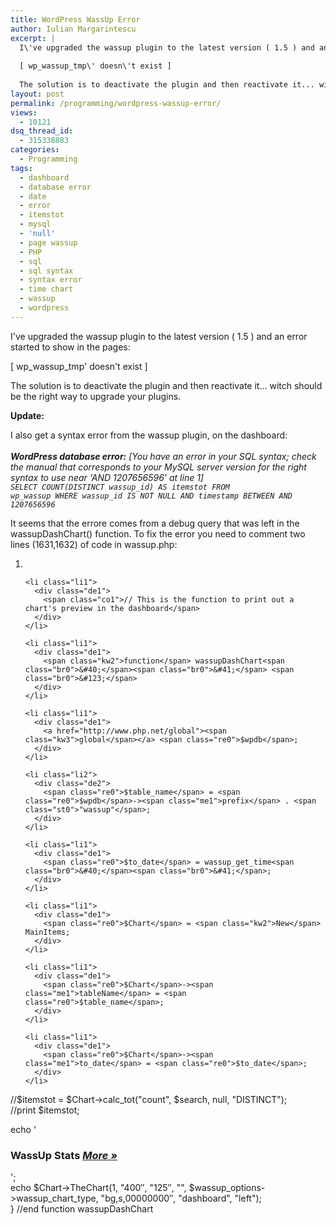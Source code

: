 ```yaml
---
title: WordPress WassUp Error
author: Iulian Margarintescu
excerpt: |
  I\'ve upgraded the wassup plugin to the latest version ( 1.5 ) and an error started to show in the pages:
  
  [ wp_wassup_tmp\' doesn\'t exist ]
  
  The solution is to deactivate the plugin and then reactivate it... witch should be the right way to upgrade your plugins.
layout: post
permalink: /programming/wordpress-wassup-error/
views:
  - 10121
dsq_thread_id:
  - 315338883
categories:
  - Programming
tags:
  - dashboard
  - database error
  - date
  - error
  - itemstot
  - mysql
  - 'null'
  - page wassup
  - PHP
  - sql
  - sql syntax
  - syntax error
  - time chart
  - wassup
  - wordpress
---
```

I've upgraded the wassup plugin to the latest version ( 1.5 ) and an error started to show in the pages:

[ wp\_wassup\_tmp' doesn't exist ]

The solution is to deactivate the plugin and then reactivate it... witch should be the right way to upgrade your plugins.<!--more-->

**Update:**

I also get a syntax error from the wassup plugin, on the dashboard:  
<cite><br /> <strong>WordPress database error:</strong> [You have an error in your SQL syntax; check the manual that corresponds to your MySQL server version for the right syntax to use near 'AND 1207656596' at line 1]<br /> <code>SELECT COUNT(DISTINCT wassup_id) AS itemstot FROM wp_wassup WHERE wassup_id IS NOT NULL  AND timestamp BETWEEN  AND 1207656596</code><br /> </cite>

It seems that the errore comes from a debug query that was left in the wassupDashChart() function. To fix the error you need to comment two lines (1631,1632) of code in wassup.php:

<div class="dean_ch" style="white-space: wrap;">
  <ol>
    <li class="li1">
      <div class="de1">
        &nbsp;
      </div>
    </li>
    
    <li class="li1">
      <div class="de1">
        <span class="co1">// This is the function to print out a chart's preview in the dashboard</span>
      </div>
    </li>
    
    <li class="li1">
      <div class="de1">
        <span class="kw2">function</span> wassupDashChart<span class="br0">&#40;</span><span class="br0">&#41;</span> <span class="br0">&#123;</span>
      </div>
    </li>
    
    <li class="li1">
      <div class="de1">
        <a href="http://www.php.net/global"><span class="kw3">global</span></a> <span class="re0">$wpdb</span>;
      </div>
    </li>
    
    <li class="li2">
      <div class="de2">
        <span class="re0">$table_name</span> = <span class="re0">$wpdb</span>-><span class="me1">prefix</span> . <span class="st0">"wassup"</span>;
      </div>
    </li>
    
    <li class="li1">
      <div class="de1">
        <span class="re0">$to_date</span> = wassup_get_time<span class="br0">&#40;</span><span class="br0">&#41;</span>;
      </div>
    </li>
    
    <li class="li1">
      <div class="de1">
        <span class="re0">$Chart</span> = <span class="kw2">New</span> MainItems;
      </div>
    </li>
    
    <li class="li1">
      <div class="de1">
        <span class="re0">$Chart</span>-><span class="me1">tableName</span> = <span class="re0">$table_name</span>;
      </div>
    </li>
    
    <li class="li1">
      <div class="de1">
        <span class="re0">$Chart</span>-><span class="me1">to_date</span> = <span class="re0">$to_date</span>;
      </div>
    </li>
  </ol>
</div>

//$itemstot = $Chart->calc_tot("count", $search, null, "DISTINCT");  
//print $itemstot;

echo &#8216;<h3>WassUp Stats <cite><a href="admin.php?page=wassup">More »</a></cite></h3>';  
echo $Chart->TheChart(1, "400&#8243;, "125&#8243;, "", $wassup\_options->wassup\_chart_type, "bg,s,00000000&#8243;, "dashboard", "left");  
} //end function wassupDashChart